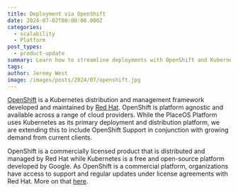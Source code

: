 ```yaml
---
title: Deployment via OpenShift
date: 2024-07-02T00:00:00.000Z
categories:
  - scalability
  - Platform
post_types:
  - product-update
summary: Learn how to streamline deployments with OpenShift and Kubernetes. Discover best practices for efficient and scalable application management.
tags:
author: Jeremy West
image: /images/posts/2024/07/openshift.jpg
---
```

[OpenShift](https://www.redhat.com/en/technologies/cloud-computing/openshift) is a Kubernetes distribution and management framework developed and maintained by [Red Hat](https://www.redhat.com/en). OpenShift is platform agnostic and available across a range of cloud providers. While the PlaceOS Platform uses Kubernetes as its primary deployment and distribution platform, we are extending this to include OpenShift Support in conjunction with growing demand from current clients.

OpenShift is a commercially licensed product that is distributed and managed by Red Hat while Kubernetes is a free and open-source platform developed by Google. As OpenShift is a commercial platform, organizations have access to support and regular updates under license agreements with Red Hat. More on that [here](https://www.openshift.com/blog/enterprise-kubernetes-with-openshift-part-one).
